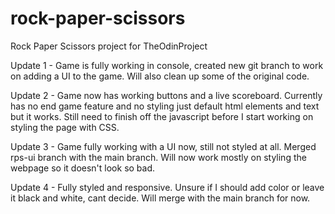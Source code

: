 # rock-paper-scissors

Rock Paper Scissors project for TheOdinProject

Update 1 - Game is fully working in console, created new git branch to work on adding a UI to the game. Will also clean up some of the original code.

Update 2 - Game now has working buttons and a live scoreboard. Currently has no end game feature and no styling just default html elements and text but it works. Still need to finish off the javascript before I start working on styling the page with CSS.

Update 3 - Game fully working with a UI now, still not styled at all. Merged rps-ui branch with the main branch. Will now work mostly on styling the webpage so it doesn't look so bad.

Update 4 - Fully styled and responsive. Unsure if I should add color or leave it black and white, cant decide. Will merge with the main branch for now.